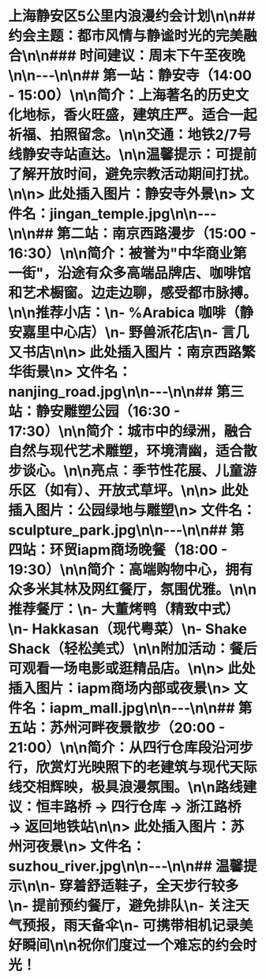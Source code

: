 # 上海静安区5公里内浪漫约会计划\n\n## 约会主题：都市风情与静谧时光的完美融合\n\n### 时间建议：周末下午至夜晚\n\n---\n\n## 第一站：静安寺（14:00 - 15:00）\n\n**简介**：上海著名的历史文化地标，香火旺盛，建筑庄严。适合一起祈福、拍照留念。\n\n**交通**：地铁2/7号线静安寺站直达。\n\n**温馨提示**：可提前了解开放时间，避免宗教活动期间打扰。\n\n> 此处插入图片：静安寺外景\n> 文件名：jingan_temple.jpg\n\n---\n\n## 第二站：南京西路漫步（15:00 - 16:30）\n\n**简介**：被誉为"中华商业第一街"，沿途有众多高端品牌店、咖啡馆和艺术橱窗。边走边聊，感受都市脉搏。\n\n**推荐小店**：\n- %Arabica 咖啡（静安嘉里中心店）\n- 野兽派花店\n- 言几又书店\n\n> 此处插入图片：南京西路繁华街景\n> 文件名：nanjing_road.jpg\n\n---\n\n## 第三站：静安雕塑公园（16:30 - 17:30）\n\n**简介**：城市中的绿洲，融合自然与现代艺术雕塑，环境清幽，适合散步谈心。\n\n**亮点**：季节性花展、儿童游乐区（如有）、开放式草坪。\n\n> 此处插入图片：公园绿地与雕塑\n> 文件名：sculpture_park.jpg\n\n---\n\n## 第四站：环贸iapm商场晚餐（18:00 - 19:30）\n\n**简介**：高端购物中心，拥有众多米其林及网红餐厅，氛围优雅。\n\n**推荐餐厅**：\n- 大董烤鸭（精致中式）\n- Hakkasan（现代粤菜）\n- Shake Shack（轻松美式）\n\n**附加活动**：餐后可观看一场电影或逛精品店。\n\n> 此处插入图片：iapm商场内部或夜景\n> 文件名：iapm_mall.jpg\n\n---\n\n## 第五站：苏州河畔夜景散步（20:00 - 21:00）\n\n**简介**：从四行仓库段沿河步行，欣赏灯光映照下的老建筑与现代天际线交相辉映，极具浪漫氛围。\n\n**路线建议**：恒丰路桥 → 四行仓库 → 浙江路桥 → 返回地铁站\n\n> 此处插入图片：苏州河夜景\n> 文件名：suzhou_river.jpg\n\n---\n\n## 温馨提示\n\n- 穿着舒适鞋子，全天步行较多\n- 提前预约餐厅，避免排队\n- 关注天气预报，雨天备伞\n- 可携带相机记录美好瞬间\n\n祝你们度过一个难忘的约会时光！